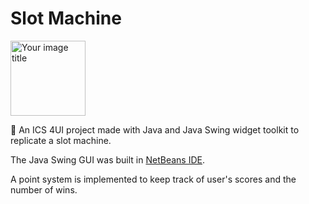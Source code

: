 # Slot Machine

<img src="https://user-images.githubusercontent.com/36112125/113491126-5661ef80-949c-11eb-9588-cc37a250d26d.jpg" alt="Your image title" width="120"/>

:slot_machine: An ICS 4UI project made with Java and Java Swing widget toolkit to replicate a slot machine.

The Java Swing GUI was built in [NetBeans IDE](https://netbeans.apache.org/).

A point system is implemented to keep track of user's scores and the number of wins.
